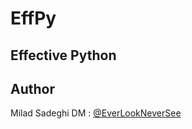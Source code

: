 # EffPy
## Effective Python


## Author
Milad Sadeghi DM : [@EverLookNeverSee](https://github.com/EverLookNeverSee)
